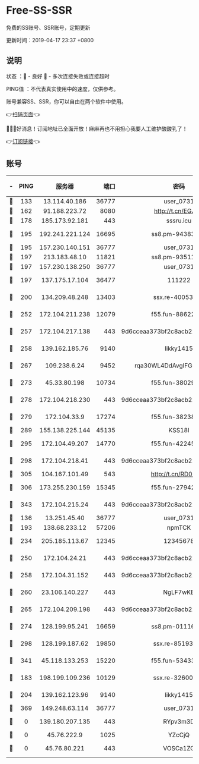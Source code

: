 # Free-SS-SSR

免费的SS账号、SSR账号，定期更新

更新时间：2019-04-17 23:37 +0800

## 说明

状态     ：🙂 - 良好 🙁 - 多次连接失败或连接超时

PING值   ：不代表真实使用中的速度，仅供参考。

账号兼容SS、SSR，你可以自由在两个软件中使用。

👉[扫码页面](https://liesauer.github.io/Free-SS-SSR/)👈

🎉🎉🎉好消息！订阅地址已全面开放！麻麻再也不用担心我要人工维护酸酸乳了！

👉[订阅链接](https://www.liesauer.net/yogurt/subscribe?ACCESS_TOKEN=DAYxR3mMaZAsaqUb)👈

## 账号

|-|PING|服务器|端口|密码|加密方式|区域|
|:----:|:----:|:-----:|-----:|:----:|:----:|:----:|
|🙂|133|13.114.40.186|36777|user_0731|chacha20|JP|
|🙂|162|91.188.223.72|8080|http://t.cn/EGJIyrl|rc4-md5|RU|
|🙂|178|185.173.92.181|443|sssru.icu|rc4-md5|RU|
|🙂|195|192.241.221.124|16695|ss8.pm-94383396|aes-256-cfb|US|
|🙂|195|157.230.140.151|36777|user_0731|chacha20|US|
|🙂|197|213.183.48.10|11821|ss8.pm-93511134|rc4-md5|RU|
|🙂|197|157.230.138.250|36777|user_0731|chacha20|US|
|🙂|197|137.175.17.104|36477|111222|aes-256-cfb|US|
|🙂|200|134.209.48.248|13403|ssx.re-40053227|aes-256-cfb|US|
|🙂|252|172.104.211.238|12079|f55.fun-88622379|aes-256-cfb|US|
|🙂|257|172.104.217.138|443|9d6cceaa373bf2c8acb22e60b6a58be6|aes-256-cfb|US|
|🙂|258|139.162.185.76|9140|likky1415|aes-256-cfb|DE|
|🙂|267|109.238.6.24|9452|rqa30WL4DdAvgIFG6Fs3znzTa|aes-256-cfb|FR|
|🙂|273|45.33.80.198|10734|f55.fun-38029419|aes-256-cfb|US|
|🙂|278|172.104.218.230|443|9d6cceaa373bf2c8acb22e60b6a58be6|aes-256-cfb|US|
|🙂|279|172.104.33.9|17274|f55.fun-38238921|aes-256-cfb|SG|
|🙂|289|155.138.225.144|45135|KSS18l|rc4-md5|US|
|🙂|295|172.104.49.207|14770|f55.fun-42245858|aes-256-cfb|SG|
|🙂|298|172.104.218.41|443|9d6cceaa373bf2c8acb22e60b6a58be6|aes-256-cfb|US|
|🙂|305|104.167.101.49|543|http://t.cn/RD0D7sx|rc4-md5|CA|
|🙂|306|173.255.230.159|15345|f55.fun-27942756|aes-256-cfb|US|
|🙂|343|172.104.215.24|443|9d6cceaa373bf2c8acb22e60b6a58be6|aes-256-cfb|US|
|🙂|136|13.251.45.40|36777|user_0731|chacha20|SG|
|🙂|193|138.68.233.12|57206|npmTCK|rc4-md5|US|
|🙂|234|205.185.113.67|12345|12345678|aes-256-cfb|US|
|🙂|250|172.104.24.21|443|9d6cceaa373bf2c8acb22e60b6a58be6|aes-256-cfb|US|
|🙂|258|172.104.31.152|443|9d6cceaa373bf2c8acb22e60b6a58be6|aes-256-cfb|US|
|🙂|260|23.106.140.227|443|NgLF7wKB|aes-256-cfb|US|
|🙂|265|172.104.209.198|443|9d6cceaa373bf2c8acb22e60b6a58be6|aes-256-cfb|US|
|🙂|274|128.199.95.241|16659|ss8.pm-01116190|aes-256-cfb|SG|
|🙂|298|128.199.187.62|19850|ssx.re-85193489|aes-256-cfb|SG|
|🙂|341|45.118.133.253|15220|f55.fun-53433183|aes-256-cfb|SG|
|🙁|183|198.199.109.236|10129|ssx.re-32600039|aes-256-cfb|US|
|🙁|204|139.162.123.96|9140|likky1415|aes-256-cfb|JP|
|🙁|369|149.248.63.114|36777|user_0731|chacha20|CA|
|🙁|0|139.180.207.135|443|RYpv3m3D|aes-256-cfb|JP|
|🙁|0|45.76.222.9|1025|YZcCjQ|rc4-md5|JP|
|🙁|0|45.76.80.221|443|VOSCa1ZG|aes-256-cfb|DE|

